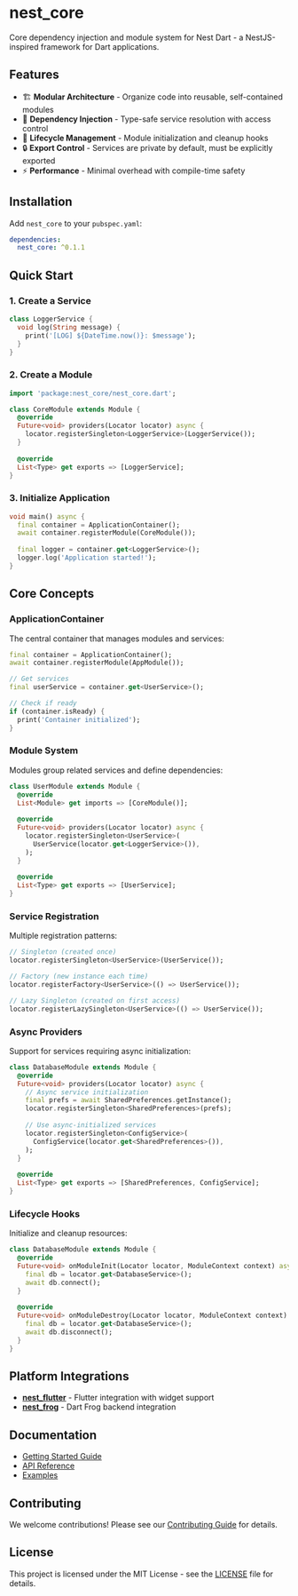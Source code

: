 # nest_core

Core dependency injection and module system for Nest Dart - a NestJS-inspired framework for Dart applications.

## Features

- 🏗️ **Modular Architecture** - Organize code into reusable, self-contained modules
- 💉 **Dependency Injection** - Type-safe service resolution with access control
- 🔄 **Lifecycle Management** - Module initialization and cleanup hooks
- 🔒 **Export Control** - Services are private by default, must be explicitly exported
- ⚡ **Performance** - Minimal overhead with compile-time safety

## Installation

Add `nest_core` to your `pubspec.yaml`:

```yaml
dependencies:
  nest_core: ^0.1.1
```

## Quick Start

### 1. Create a Service

```dart
class LoggerService {
  void log(String message) {
    print('[LOG] ${DateTime.now()}: $message');
  }
}
```

### 2. Create a Module

```dart
import 'package:nest_core/nest_core.dart';

class CoreModule extends Module {
  @override
  Future<void> providers(Locator locator) async {
    locator.registerSingleton<LoggerService>(LoggerService());
  }
  
  @override
  List<Type> get exports => [LoggerService];
}
```

### 3. Initialize Application

```dart
void main() async {
  final container = ApplicationContainer();
  await container.registerModule(CoreModule());
  
  final logger = container.get<LoggerService>();
  logger.log('Application started!');
}
```

## Core Concepts

### ApplicationContainer

The central container that manages modules and services:

```dart
final container = ApplicationContainer();
await container.registerModule(AppModule());

// Get services
final userService = container.get<UserService>();

// Check if ready
if (container.isReady) {
  print('Container initialized');
}
```

### Module System

Modules group related services and define dependencies:

```dart
class UserModule extends Module {
  @override
  List<Module> get imports => [CoreModule()];
  
  @override
  Future<void> providers(Locator locator) async {
    locator.registerSingleton<UserService>(
      UserService(locator.get<LoggerService>()),
    );
  }
  
  @override
  List<Type> get exports => [UserService];
}
```

### Service Registration

Multiple registration patterns:

```dart
// Singleton (created once)
locator.registerSingleton<UserService>(UserService());

// Factory (new instance each time)
locator.registerFactory<UserService>(() => UserService());

// Lazy Singleton (created on first access)
locator.registerLazySingleton<UserService>(() => UserService());
```

### Async Providers

Support for services requiring async initialization:

```dart
class DatabaseModule extends Module {
  @override
  Future<void> providers(Locator locator) async {
    // Async service initialization
    final prefs = await SharedPreferences.getInstance();
    locator.registerSingleton<SharedPreferences>(prefs);
    
    // Use async-initialized services
    locator.registerSingleton<ConfigService>(
      ConfigService(locator.get<SharedPreferences>()),
    );
  }
  
  @override
  List<Type> get exports => [SharedPreferences, ConfigService];
}
```

### Lifecycle Hooks

Initialize and cleanup resources:

```dart
class DatabaseModule extends Module {
  @override
  Future<void> onModuleInit(Locator locator, ModuleContext context) async {
    final db = locator.get<DatabaseService>();
    await db.connect();
  }
  
  @override
  Future<void> onModuleDestroy(Locator locator, ModuleContext context) async {
    final db = locator.get<DatabaseService>();
    await db.disconnect();
  }
}
```

## Platform Integrations

- **[nest_flutter](https://pub.dev/packages/nest_flutter)** - Flutter integration with widget support
- **[nest_frog](https://pub.dev/packages/nest_frog)** - Dart Frog backend integration

## Documentation

- [Getting Started Guide](https://khode-io.github.io/nest-dart/getting-started)
- [API Reference](https://khode-io.github.io/nest-dart/api-reference)
- [Examples](https://khode-io.github.io/nest-dart/examples)

## Contributing

We welcome contributions! Please see our [Contributing Guide](https://github.com/chornthorn/nest-dart/blob/main/CONTRIBUTING.md) for details.

## License

This project is licensed under the MIT License - see the [LICENSE](LICENSE) file for details.